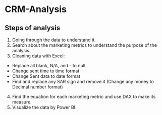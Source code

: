 # CRM-Analysis

## Steps of analysis

1.	Going through the data to understand it.
2.	Search about the marketing metrics to understand the purpose of the analysis.
3.	Cleaning data with Excel:
  -	Replace all blank, N/A, and - to null
  -	Change sent time to time format
  -	Change Sent data to date format
  -	Find and replace any SAR sign and remove it (Change any money to Decimal number format)
4.	Find the equation for each marketing metric and use DAX to make its measure.
5.	Visualize the data by Power BI.

